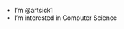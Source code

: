 - I’m @artsick1
- I’m interested in Computer Science 


<!---
artsick1/artsick1 is a ✨ special ✨ repository because its `README.md` (this file) appears on your GitHub profile.
You can click the Preview link to take a look at your changes.
--->

